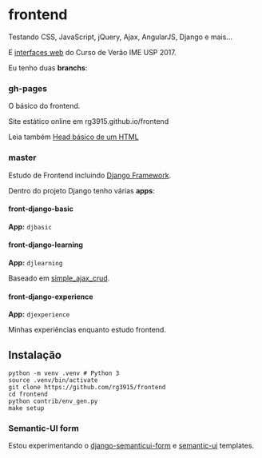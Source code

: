 # frontend

Testando CSS, JavaScript, jQuery, Ajax, AngularJS, Django e mais...

E [interfaces web][2] do Curso de Verão IME USP 2017.

Eu tenho duas **branchs**:

### gh-pages

O básico do frontend.

Site estático online em rg3915.github.io/frontend

Leia também [Head básico de um HTML](https://github.com/rg3915/frontend/blob/master/docs/html-head-basico.md)

### master

Estudo de Frontend incluindo [Django Framework][0].

Dentro do projeto Django tenho várias **apps**:

#### front-django-basic

**App:** `djbasic`

#### front-django-learning

**App:** `djlearning`

Baseado em [simple_ajax_crud][1].

#### front-django-experience

**App:** `djexperience`

Minhas experiências enquanto estudo frontend.

## Instalação

```
python -m venv .venv # Python 3
source .venv/bin/activate
git clone https://github.com/rg3915/frontend
cd frontend
python contrib/env_gen.py
make setup
```

### Semantic-UI form

Estou experimentando o [django-semanticui-form][3] e [semantic-ui][4] templates.

[0]: https://www.djangoproject.com/
[1]: https://github.com/olivx/simple_ajax_crud
[2]: https://github.com/rg3915/frontend/tree/master/interfaces_web
[3]: https://www.peterbe.com/plog/django-semanticui-form
[4]: http://semantic-ui.com/